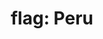 ---
layout: smileys&emotion
title: "flag: Peru"
emoji: flag_peru
permalink: 🇵🇪.html
image: assets/img/3moji/flag_peru.png
---